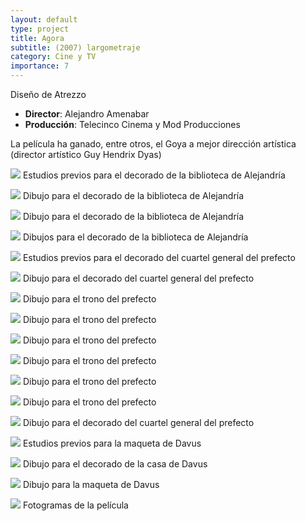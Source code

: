 ```yaml
---
layout: default
type: project
title: Agora
subtitle: (2007) largometraje
category: Cine y TV
importance: 7
---
```

Diseño de Atrezzo

- **Director**: Alejandro Amenabar
- **Producción**: Telecinco Cinema y Mod Producciones

La película ha ganado, entre otros, el Goya a mejor dirección artística (director artístico Guy Hendrix Dyas)

![](01.jpg)
Estudios previos para el decorado de la biblioteca de Alejandría

![](02.jpg)
Dibujo para el decorado de la biblioteca de Alejandría

![](03.jpg)
Dibujo para el decorado de la biblioteca de Alejandría

![](04.jpg)
Dibujos para el decorado de la biblioteca de Alejandría

![](05.jpg)
Estudios previos para el decorado del cuartel general del prefecto

![](06.jpg)
Dibujo para el decorado del cuartel general del prefecto

![](07.jpg)
Dibujo para el trono del prefecto

![](08.jpg)
Dibujo para el trono del prefecto

![](09.jpg)
Dibujo para el trono del prefecto

![](10.jpg)
Dibujo para el trono del prefecto

![](11.jpg)
Dibujo para el trono del prefecto

![](12.jpg)
Dibujo para el trono del prefecto

![](13.jpg)
Dibujo para el decorado del cuartel general del prefecto

![](14.jpg)
Estudios previos para la maqueta de Davus

![](15.jpg)
Dibujo para el decorado de la casa de Davus

![](16.jpg)
Dibujo para la maqueta de Davus

![](17.jpg)
Fotogramas de la película

